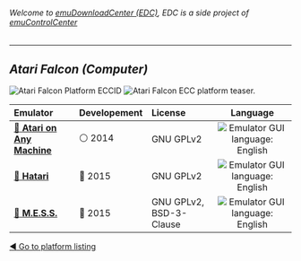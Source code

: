 ###### Welcome to [emuDownloadCenter (EDC)](https://github.com/PhoenixInteractiveNL/emuDownloadCenter/wiki/), EDC is a side project of [emuControlCenter](https://github.com/PhoenixInteractiveNL/emuControlCenter/wiki/)
***
## _Atari Falcon (Computer)_
![](https://raw.githubusercontent.com/wiki/PhoenixInteractiveNL/emuDownloadCenter/images_platform/ecc_falcon_cell.png "Atari Falcon Platform ECCID")
![](https://raw.githubusercontent.com/wiki/PhoenixInteractiveNL/emuDownloadCenter/images_platform/ecc_falcon_teaser.png "Atari Falcon ECC platform teaser.")

| Emulator | Developement | License | Language |
|:---------|:-------------|:--------|:--------:|
| [:file_folder: **Atari on Any Machine**](https://github.com/PhoenixInteractiveNL/emuDownloadCenter/wiki/Emulator-aranym#menu) | :white_circle: 2014 | GNU GPLv2 | ![](https://raw.githubusercontent.com/wiki/PhoenixInteractiveNL/emuDownloadCenter/images_flags/icon_flag_EN_24.png "Emulator GUI language: English") |
| [:file_folder: **Hatari**](https://github.com/PhoenixInteractiveNL/emuDownloadCenter/wiki/Emulator-hatari#menu) | :large_blue_circle: 2015 | GNU GPLv2 | ![](https://raw.githubusercontent.com/wiki/PhoenixInteractiveNL/emuDownloadCenter/images_flags/icon_flag_EN_24.png "Emulator GUI language: English") |
| [:file_folder: **M.E.S.S.**](https://github.com/PhoenixInteractiveNL/emuDownloadCenter/wiki/Emulator-mess#menu) | :large_blue_circle: 2015 | GNU GPLv2, BSD-3-Clause | ![](https://raw.githubusercontent.com/wiki/PhoenixInteractiveNL/emuDownloadCenter/images_flags/icon_flag_EN_24.png "Emulator GUI language: English") |

[:arrow_backward: Go to platform listing](https://github.com/PhoenixInteractiveNL/emuDownloadCenter/wiki/EDC-Platform-List)
